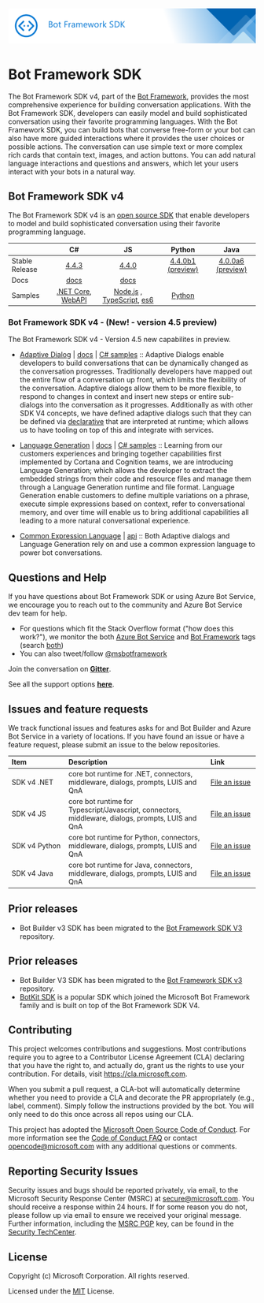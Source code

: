 # ![Bot Framework SDK](./docs/media/FrameWorkSDK.png)

# Bot Framework SDK 

The Bot Framework SDK v4, part of the [Bot Framework](https://github.com/microsoft/botframework), provides the most comprehensive experience for building conversation applications. With the Bot Framework SDK, developers can easily model and build sophisticated conversation using their favorite programming languages. With the Bot Framework SDK, you can build bots that converse free-form or your bot can also have more guided interactions where it provides the user choices or possible actions. The conversation can use simple text or more complex rich cards that contain text, images, and action buttons. You can add natural language interactions and questions and answers, which let your users interact with your bots in a natural way.

## Bot Framework SDK v4
The Bot Framework SDK v4 is an [open source SDK][1a] that enable developers to model and build sophisticated conversation using their favorite programming language.


|   | C#  | JS  | Python |  Java | 
|---|:---:|:---:|:------:|:-----:|
|Stable Release |[4.4.3][1] | [4.4.0][2] | [4.4.0b1 (preview)][3] | [4.0.0a6 (preview)][3a]|
|Docs | [docs][5] |[docs][5] |  | |
|Samples |[.NET Core][6], [WebAPI][10] |[Node.js][7] , [TypeScript][8], [es6][9]  | [Python][111] | | 

[1a]:https://github.com/microsoft/botframework-sdk
[1]:https://github.com/Microsoft/botbuilder-dotnet/#packages
[2]:https://github.com/Microsoft/botbuilder-js#packages
[3]:https://github.com/Microsoft/botbuilder-python#packages
[3a]:https://github.com/Microsoft/botbuilder-java#packages
[4]:https://github.com/Microsoft/botbuilder-java#packages
[5]:https://docs.microsoft.com/en-us/azure/bot-service/?view=azure-bot-service-4.0
[6]:https://github.com/Microsoft/BotBuilder-Samples/tree/master/samples/csharp_dotnetcore
[7]:https://github.com/Microsoft/BotBuilder-Samples/tree/master/samples/javascript_nodejs
[8]:https://github.com/Microsoft/BotBuilder-Samples/tree/master/samples/javascript_typescript
[9]:https://github.com/Microsoft/BotBuilder-Samples/tree/master/samples/javascript_es6
[10]:https://github.com/Microsoft/BotBuilder-Samples/tree/master/samples/csharp_webapi
[111]:https://github.com/Microsoft/botbuilder-python/tree/master/samples

<a name="V4-whats-new"></a>
### Bot Framework SDK v4 - (New! - version 4.5 preview)
The Bot Framework SDK v4 - Version 4.5 new capabilites in preview. 

- [Adaptive Dialog][47] | [docs][48] | [C# samples][49] :: Adaptive Dialogs enable developers to build conversations that can be dynamically changed as the conversation progresses.  Traditionally developers have mapped out the entire flow of a conversation up front, which limits the flexibility of the conversation.  Adaptive dialogs allow them to be more flexible, to respond to changes in context and insert new steps or entire sub-dialogs into the conversation as it progresses. Additionally as with other SDK V4 concepts, we have defined adaptive dialogs such that they can be defined via [declarative][50] that are interpreted at runtime; which allows us to have tooling on top of this and integrate with services. 

- [Language Generation][43] | [docs][44] | [C# samples][45] :: Learning from our customers experiences and bringing together capabilities first implemented by Cortana and Cognition teams, we are introducing Language Generation; which allows the developer to extract the embedded strings from their code and resource files and manage them through a Language Generation runtime and file format.  Language Generation enable customers to define multiple variations on a phrase, execute simple expressions based on context, refer to conversational memory, and over time will enable us to bring additional capabilities all leading to a more natural conversational experience.

- [Common Expression Language][40] | [api][41] :: Both Adaptive dialogs and Language Generation rely on and use a common expression language to power bot conversations.


[40]:https://github.com/Microsoft/BotBuilder-Samples/tree/master/experimental/common-expression-language
[41]:https://github.com/Microsoft/BotBuilder-Samples/blob/master/experimental/common-expression-language/api-reference.md
[43]:https://github.com/Microsoft/BotBuilder-Samples/tree/master/experimental/language-generation
[44]:https://github.com/Microsoft/BotBuilder-Samples/tree/master/experimental/language-generation/docs
[45]:https://github.com/Microsoft/BotBuilder-Samples/tree/master/experimental/language-generation/csharp_dotnetcore
[46]:https://github.com/Microsoft/BotBuilder-Samples/tree/master/experimental/language-generation/javascript_nodejs/13.core-bot
[47]:https://github.com/Microsoft/BotBuilder-Samples/tree/master/experimental/adaptive-dialog
[48]:https://github.com/Microsoft/BotBuilder-Samples/tree/master/experimental/adaptive-dialog/docs
[49]:https://github.com/Microsoft/BotBuilder-Samples/tree/master/experimental/adaptive-dialog/csharp_dotnetcore
[50]:https://github.com/Microsoft/BotBuilder-Samples/tree/master/experimental/adaptive-dialog/declarative


## Questions and Help 
If you have questions about Bot Framework SDK or using Azure Bot Service, we encourage you to reach out to the community and Azure Bot Service dev team for help.
- For questions which fit the Stack Overflow format ("how does this work?"), we monitor the both [Azure Bot Service](https://stackoverflow.com/questions/tagged/azure-bot-service) and [Bot Framework](https://stackoverflow.com/questions/tagged/botframework) tags (search [both](https://stackoverflow.com/questions/tagged/azure-bot-service+or+botframework))
- You can also tweet/follow [@msbotframework](https://twitter.com/msbotframework) 

Join the conversation on **[Gitter](https://gitter.im/Microsoft/BotBuilder)**.

See all the support options **[here](https://docs.microsoft.com/en-us/bot-framework/resources-support)**.


## Issues and feature requests 
We track functional issues and features asks for and Bot Builder and Azure Bot Service in a variety of locations. If you have found an issue or have a feature request, please submit an issue to the below repositories.

|Item&nbsp;&nbsp;&nbsp;&nbsp;&nbsp;&nbsp;&nbsp;&nbsp;&nbsp;&nbsp;&nbsp;&nbsp;&nbsp;&nbsp;&nbsp;&nbsp;&nbsp;&nbsp;&nbsp;|Description|Link&nbsp;&nbsp;&nbsp;&nbsp;&nbsp;&nbsp;&nbsp;&nbsp;&nbsp;&nbsp;&nbsp;&nbsp;&nbsp;&nbsp;&nbsp;|
|----|:-----|---------|
|SDK v4 .NET| core bot runtime for .NET, connectors, middleware, dialogs, prompts, LUIS and QnA| [File an issue](https://github.com/Microsoft/botbuilder-dotnet/issues) |
|SDK v4 JS| core bot runtime for Typescript/Javascript, connectors, middleware, dialogs, prompts, LUIS and QnA | [File an issue](https://github.com/Microsoft/botbuilder-js/issues) |
|SDK v4 Python| core bot runtime for Python, connectors, middleware, dialogs, prompts, LUIS and QnA | [File an issue](https://github.com/Microsoft/botbuilder-python/issues) |
|SDK v4 Java| core bot runtime for Java, connectors, middleware, dialogs, prompts, LUIS and QnA | [File an issue]( https://github.com/Microsoft/botbuilder-java/issues)|


## Prior releases

- Bot Builder v3 SDK has been migrated to the [Bot Framework SDK V3](https://github.com/microsoft/botbuilder-v3) repository.


## Prior releases
- Bot Builder V3 SDK has been migrated to the [Bot Framework SDK v3](https://github.com/microsoft/botbuilder-v3) repository.
- [BotKit SDK](http://botkit.ai) is a popular SDK which joined the Microsoft Bot Framework family and is built on top of the Bot Framework SDK V4.

## Contributing

This project welcomes contributions and suggestions.  Most contributions require you to agree to a
Contributor License Agreement (CLA) declaring that you have the right to, and actually do, grant us
the rights to use your contribution. For details, visit https://cla.microsoft.com.

When you submit a pull request, a CLA-bot will automatically determine whether you need to provide
a CLA and decorate the PR appropriately (e.g., label, comment). Simply follow the instructions
provided by the bot. You will only need to do this once across all repos using our CLA.

This project has adopted the [Microsoft Open Source Code of Conduct](https://opensource.microsoft.com/codeofconduct/).
For more information see the [Code of Conduct FAQ](https://opensource.microsoft.com/codeofconduct/faq/) or
contact [opencode@microsoft.com](mailto:opencode@microsoft.com) with any additional questions or comments.

## Reporting Security Issues
Security issues and bugs should be reported privately, via email, to the Microsoft Security Response Center (MSRC) at [secure@microsoft.com](mailto:secure@microsoft.com). You should receive a response within 24 hours. If for some reason you do not, please follow up via email to ensure we received your original message. Further information, including the [MSRC PGP](https://technet.microsoft.com/en-us/security/dn606155) key, can be found in the [Security TechCenter](https://technet.microsoft.com/en-us/security/default).

## License

Copyright (c) Microsoft Corporation. All rights reserved.

Licensed under the [MIT](LICENSE) License.
